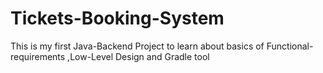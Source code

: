 # Tickets-Booking-System
This is my first Java-Backend Project to learn about basics of Functional-requirements ,Low-Level Design and Gradle tool 
